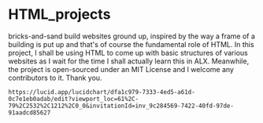 # HTML_projects

bricks-and-sand
    build websites ground up, inspired by the way a frame of a building is put up and that's of course the fundamental role of HTML.
    In this project, I shall be using HTML to come up with basic structures of various websites as I wait for the time I shall actually learn this in ALX.
    Meanwhile, the project is open-sourced under an MIT License and I welcome any contributors to it. Thank you.

    https://lucid.app/lucidchart/dfa1c979-7333-4ed5-a61d-0c7e1eb0adab/edit?viewport_loc=61%2C-79%2C2532%2C1212%2C0_0&invitationId=inv_9c284569-7422-40fd-97de-91aadcd85627
